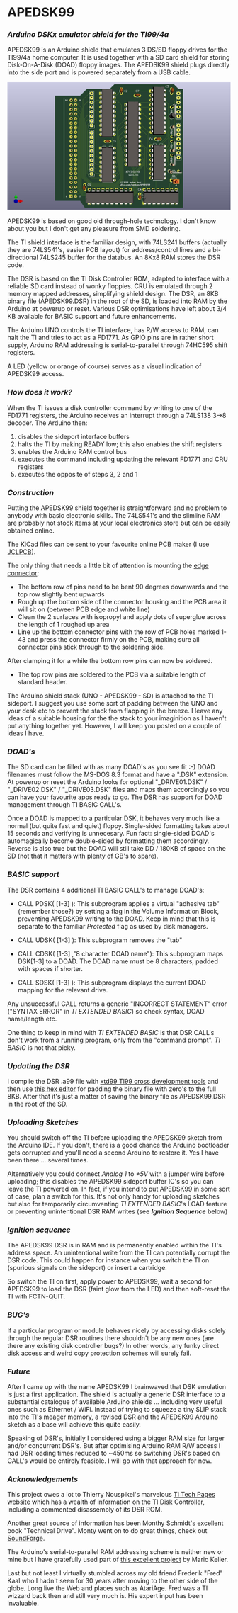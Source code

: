 # APEDSK99
### *Arduino DSKx emulator shield for the TI99/4a*

APEDSK99 is an Arduino shield that emulates 3 DS/SD floppy drives for the TI99/4a home computer. It is used together with a SD card shield for storing Disk-On-A-Disk (DOAD) floppy images. The APEDSK99 shield plugs directly into the side port and is powered separately from a USB cable. 

![KiCAD 3D view](img/APEDSK99.jpg)

APEDSK99 is based on good old through-hole technology. I don't know about you but I don't get any pleasure from SMD soldering.

The TI shield interface is the familiar design, with 74LS241 buffers (actually they are 74LS541's, easier PCB layout) for address/control lines and a bi-directional 74LS245 buffer for the databus. An 8Kx8 RAM stores the DSR code. 

The DSR is based on the TI Disk Controller ROM, adapted to interface with a reliable SD card instead of wonky floppies. CRU is emulated through 2 memory mapped addresses, simplifying shield design. The DSR, an 8KB binary file (APEDSK99.DSR) in the root of the SD, is loaded into RAM by the Arduino at powerup or reset. Various DSR optimisations have left about 3/4 KB available for BASIC support and future enhancements. 

The Arduino UNO controls the TI interface, has R/W access to RAM, can halt the TI and tries to act as a FD1771. As GPIO pins are in rather short supply, Arduino RAM addressing is serial-to-parallel through 74HC595 shift registers. 

A LED (yellow or orange of course) serves as a visual indication of APEDSK99 access.

### *How does it work?*

When the TI issues a disk controller command by writing to one of the FD1771 registers, the Arduino receives an interrupt through a 74LS138 3->8 decoder.  The Arduino then:

1. disables the sideport interface buffers
2. halts the TI by making READY low; this also enables the shift registers
3. enables the Arduino RAM control bus
4. executes the command including updating the relevant FD1771 and CRU registers
5. executes the opposite of steps 3, 2 and 1

### *Construction*

Putting the APEDSK99 shield together is straightforward and no problem to anybody with basic electronic skills. The 74LS541's and the slimline RAM are probably not stock items at your local electronics store but can be easily obtained online.

The KiCad files can be sent to your favourite online PCB maker (I use [JCLPCB](https://jlcpcb.com/)). 

The only thing that needs a little bit of attention is mounting the [edge connector](https://www.ebay.com/itm/5pc-Industrial-Card-Edge-Slot-Socket-Connector-22x2P-44P-2-54mm-0-1-3A-240-44/140888520037?ssPageName=STRK%3AMEBIDX%3AIT&_trksid=p2057872.m2749.l2649):
- The bottom row of pins need to be bent 90 degrees downwards and the top row slightly bent upwards
- Rough up the bottom side of the connector housing and the PCB area it will sit on (between PCB edge and white line)
- Clean the 2 surfaces with isopropyl and apply dots of superglue across the length of 1 roughed up area
- Line up the bottom connector pins with the row of PCB holes marked 1-43 and press the connector firmly on the PCB, making sure all connector pins stick through to the soldering side. 

After clamping it for a while the bottom row pins can now be soldered. 

- The top row pins are soldered to the PCB via a suitable length of standard header.

The Arduino shield stack (UNO - APEDSK99 - SD) is attached to the TI sideport. I suggest you use some sort of padding between the UNO and your desk etc to prevent the stack from flapping in the breeze. I leave any ideas of a suitable housing for the the stack to your imaginition as I haven't put anything together yet. However, I will keep you posted on a couple of ideas I have.

### *DOAD's*

The SD card can be filled with as many DOAD's as you see fit :-) DOAD filenames must follow the MS-DOS 8.3 format and have a  ".DSK" extension. At powerup or reset the Arduino looks for optional "_DRIVE01.DSK" / "_DRIVE02.DSK" / "_DRIVE03.DSK" files and maps them accordingly so you can have your favourite apps ready to go. The DSR has support for DOAD management through TI BASIC CALL's. 

Once a DOAD is mapped to a particular DSK, it behaves very much like a normal (but quite fast and quiet) floppy. Single-sided formatting takes about 15 seconds and verifying is unnecesary. Fun fact: single-sided DOAD's automagically become double-sided by formatting them accordingly. Reverse is also true but the DOAD will still take DD / 180KB of space on the SD (not that it matters with plenty of GB's to spare).

### *BASIC support*

The DSR contains 4 additional TI BASIC CALL's to manage DOAD's:

- CALL PDSK( [1-3] ): This subprogram applies a virtual "adhesive tab" (remember those?) by setting a flag in the Volume Information Block, preventing APEDSK99 writing to the DOAD. Keep in mind that this is separate to the familiar _Protected_ flag as used by disk managers.

- CALL UDSK( [1-3] ): This subprogram removes the "tab"

- CALL CDSK( [1-3] ,"8 character DOAD name"): This subprogram maps DSK[1-3] to a DOAD. The DOAD name must be 8 characters, padded with spaces if shorter.

- CALL SDSK( [1-3] ): This subprogram displays the current DOAD mapping for the relevant drive. 

Any unsuccessful CALL returns a generic "INCORRECT STATEMENT" error ("SYNTAX ERROR" in _TI EXTENDED BASIC_) so check syntax, DOAD name/length etc.

One thing to keep in mind with _TI EXTENDED BASIC_ is that DSR CALL's don't work from a running program, only from the "command prompt". _TI BASIC_ is not that picky.

### *Updating the DSR*

I compile the DSR .a99 file with [xtd99 TI99 cross development tools](https://endlos99.github.io/xdt99/) and then use [this hex editor](https://mh-nexus.de/en/hxd/) for padding the binary file with zero's to the full 8KB. After that it's just a matter of saving the binary file as APEDSK99.DSR in the root of the SD.

### *Uploading Sketches*

You should switch off the TI before uploading the APEDSK99 sketch from the Arduino IDE. If you don't, there is a good chance the Arduino bootloader gets corrupted and you'll need a second Arduino to restore it. Yes I have been there ... several times.  

Alternatively you could connect _Analog 1_ to _+5V_ with a jumper wire before uploading; this disables the APEDSK99 sideport buffer IC's so you can leave the TI powered on. In fact, if you intend to put APEDSK99 in some sort of case, plan a switch for this. It's not only handy for uploading sketches but also for temporarily circumventing _TI EXTENDED BASIC_'s LOAD feature or preventing unintentional DSR RAM writes (see _**Ignition Sequence**_ below)

### *Ignition sequence*

The APEDSK99 DSR is in RAM and is permanently enabled within the TI's address space. An unintentional write from the TI can potentially corrupt the DSR code. This could happen for instance when you switch the TI on (spurious signals on the sideport) or insert a cartridge.

So switch the TI on first, apply power to APEDSK99, wait a second for APEDSK99 to load the DSR (faint glow from the LED) and then soft-reset the TI with FCTN-QUIT.

### *BUG's*

If a particular program or module behaves nicely by accessing disks solely through the regular DSR routines there shouldn't be any new ones (are there any existing disk controller bugs?) In other words, any funky direct disk access and weird copy protection schemes will surely fail. 

### *Future*

After I came up with the name APEDSK99 I brainwaved that DSK emulation is just a first application. The shield is actually a generic DSR interface to a substantial catalogue of available Arduino shields ... including very useful ones such as Ethernet / WiFi. Instead of trying to squeeze a tiny SLIP stack into the TI's meager memory, a revised DSR and the APEDSK99 Arduino sketch as a base will achieve this quite easily.

Speaking of DSR's, initially I considered using a bigger RAM size for larger and/or concurrent DSR's. But after optimising  Arduino RAM R/W access I had DSR loading times reduced to ~450ms so switching DSR's based on CALL's would be entirely feasible. I will go with that approach for now.  

### *Acknowledgements*

This project owes a lot to Thierry Nouspikel's marvelous [TI Tech Pages website](http://www.unige.ch/medecine/nouspikel/ti99/disks.htm) which has a wealth of information on the TI Disk Controller, including a commented disassembly of its DSR ROM.

Another great source of information has been Monthy Schmidt's excellent book "Technical Drive". Monty went on to do great things, check out [SoundForge](https://www.magix.com/us/music/sound-forge/).

The Arduino's serial-to-parallel RAM addressing scheme is neither new or mine but I have gratefully used part of [this excellent project](https://github.com/mkeller0815/MEEPROMMER) by Mario Keller.

Last but not least I virtually stumbled across my old friend Frederik "Fred" Kaal who I hadn't seen for 30 years after moving to the other side of the globe. Long live the Web and places such as AtariAge. Fred was a TI wizzard back then and still very much is. His expert input has been invaluable.


